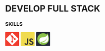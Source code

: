 <h1 class="center">DEVELOP FULL STACK</h1>
<h3>SKILLS</h3>
<img src="https://raw.githubusercontent.com/JAILTONDPAULA/image/main/skill.png" alt="skilss">
